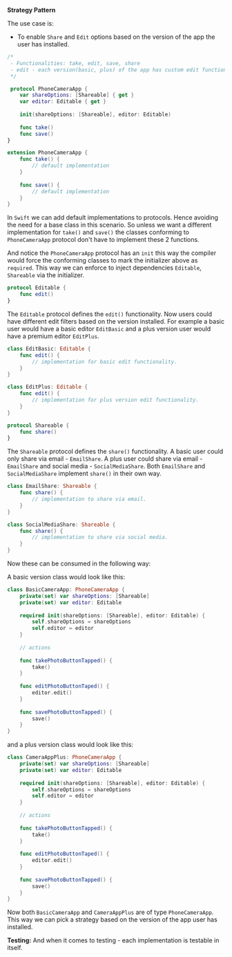 **Strategy Pattern**

The use case is:

- To enable `Share` and `Edit` options based on the version of the app the user has installed.

```swift
/*
 - Functionalities: take, edit, save, share
 - edit - each version(basic, plus) of the app has custom edit functionalities.
 */
```

```swift
 protocol PhoneCameraApp {
    var shareOptions: [Shareable] { get }
    var editor: Editable { get }
    
    init(shareOptions: [Shareable], editor: Editable)
    
    func take()
    func save()
}
```

```swift
extension PhoneCameraApp {
    func take() {
        // default implementation
    }
    
    func save() {
        // default implementation
    }
}
```

In `Swift` we can add default implementations to protocols. Hence avoiding the need for a base class in this scenario.
So unless we want a different implementation for `take()` and `save()` the classes conforming to `PhoneCameraApp` protocol don't have to implement these 2 functions.

And notice the `PhoneCameraApp` protocol has an `init` this way the compiler would force the conforming classes to mark the initializer above as `required`. This way we can enforce to inject dependencies `Editable`, `Shareable` via the initializer.

```swift
protocol Editable {
    func edit()
}
```

The `Editable` protocol defines the `edit()` functionality.
Now users could have different edit filters based on the version installed.
For example a basic user would have a basic editor `EditBasic` and a plus version user would have a premium editor `EditPlus`.

```swift
class EditBasic: Editable {
    func edit() {
        // implementation for basic edit functionality.
    }
}
```

```swift
class EditPlus: Editable {
    func edit() {
        // implementation for plus version edit functionality.
    }
}
```

```swift
protocol Shareable {
    func share()
}
```

The `Shareable` protocol defines the `share()` functionality.
A basic user could only share via email - `EmailShare`. A plus user could share via email - `EmailShare` and social media - `SocialMediaShare`. Both `EmailShare` and `SocialMediaShare` implement `share()` in their own way.

```swift
class EmailShare: Shareable {
    func share() {
        // implementation to share via email.
    }
}
```

```swift
class SocialMediaShare: Shareable {
    func share() {
        // implementation to share via social media.
    }
}
```

Now these can be consumed in the following way:

A basic version class would look like this:

```swift
class BasicCameraApp: PhoneCameraApp {
    private(set) var shareOptions: [Shareable]
    private(set) var editor: Editable
    
    required init(shareOptions: [Shareable], editor: Editable) {
        self.shareOptions = shareOptions
        self.editor = editor
    }
    
    // actions
    
    func takePhotoButtonTapped() {
        take()
    }
    
    func editPhotoButtonTaped() {
        editor.edit()
    }
    
    func savePhotoButtonTapped() {
        save()
    }
}
```

and a plus version class would look like this:

```swift
class CameraAppPlus: PhoneCameraApp {
    private(set) var shareOptions: [Shareable]
    private(set) var editor: Editable
    
    required init(shareOptions: [Shareable], editor: Editable) {
        self.shareOptions = shareOptions
        self.editor = editor
    }
    
    // actions
    
    func takePhotoButtonTapped() {
        take()
    }
    
    func editPhotoButtonTaped() {
        editor.edit()
    }
    
    func savePhotoButtonTapped() {
        save()
    }
}
```

Now both `BasicCameraApp` and `CameraAppPlus` are of type `PhoneCameraApp`. This way we can pick a strategy based on the version of the app user has installed.

**Testing:**
And when it comes to testing - each implementation is testable in itself.
